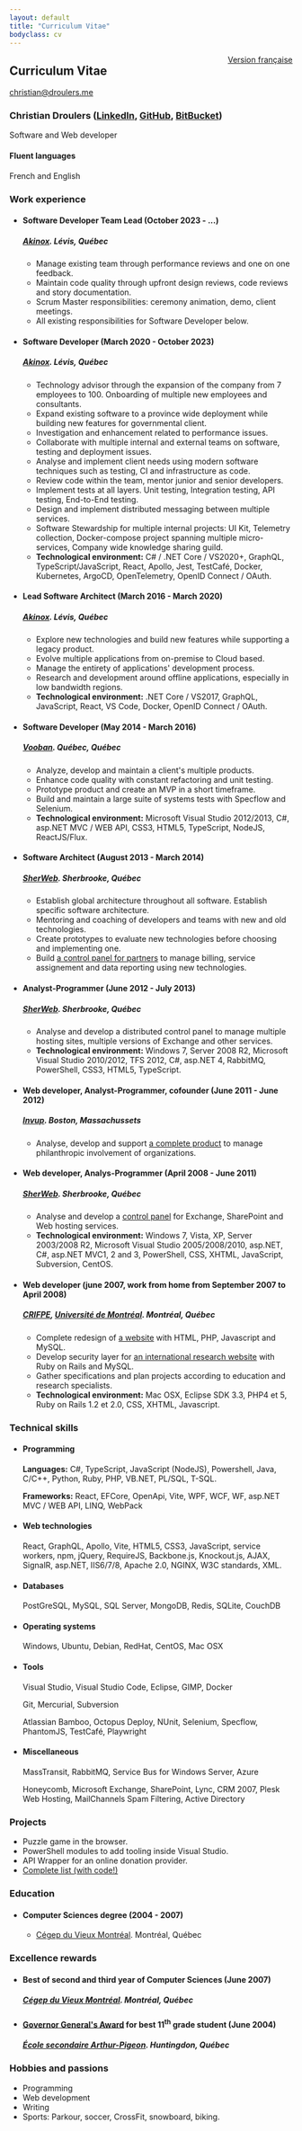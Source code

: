 ```yaml
---
layout: default
title: "Curriculum Vitae"
bodyclass: cv
---
```


<div style="float: right;" class="version"><a href="/cv/fr/">Version française</a></div>
<h2>Curriculum Vitae</h2>

<div id="cv">
    <a href="mailto:christian@droulers.me" class="email">christian@droulers.me</a>
    <h3 id="cv-name">
        Christian Droulers
        (<a href="https://www.linkedin.com/in/cdroulers">LinkedIn</a>,
        <a href="https://github.com/cdroulers">GitHub</a>,
        <a href="https://bitbucket.org/cdroulers">BitBucket</a>)
    </h3>
    <p id="cv-tagline">Software and Web developer</p>
    <div class="languages">
        <h4>Fluent languages</h4>
        <p>French and English</p>
    </div>
    <h3>Work experience</h3>
    <ul class="liste-liens">
        <li>
            <h4>Software Developer Team Lead (October 2023 - ...)</h4>
            <h5><a href="http://akinox.com/">Akinox</a>. Lévis, Québec</h5>
            <ul>
                <li>Manage existing team through performance reviews and one on one feedback.</li>
                <li>Maintain code quality through upfront design reviews, code reviews and story documentation.</li>
                <li>Scrum Master responsibilities: ceremony animation, demo, client meetings.</li>
                <li>All existing responsibilities for Software Developer below.</li>
            </ul>
        </li>
        <li>
            <h4>Software Developer (March 2020 - October 2023)</h4>
            <h5><a href="http://akinox.com/">Akinox</a>. Lévis, Québec</h5>
            <ul>
                <li>Technology advisor through the expansion of the company from 7 employees to 100. Onboarding of multiple new employees and consultants.</li>
                <li>Expand existing software to a province wide deployment while building new features for governmental client.</li>
                <li>Investigation and enhancement related to performance issues.</li>
                <li>Collaborate with multiple internal and external teams on software, testing and deployment issues.</li>
                <li>Analyse and implement client needs using modern software techniques such as testing, CI and infrastructure as code.</li>
                <li>Review code within the team, mentor junior and senior developers.</li>
                <li>Implement tests at all layers. Unit testing, Integration testing, API testing, End-to-End testing.</li>
                <li>Design and implement distributed messaging between multiple services.</li>
                <li>Software Stewardship for multiple internal projects: UI Kit, Telemetry collection, Docker-compose project spanning multiple micro-services, Company wide knowledge sharing guild.</li>
                <li>
                    <strong>Technological environment:</strong>
                    C# / .NET Core / VS2020+,
                    GraphQL, TypeScript/JavaScript, React, Apollo, Jest, TestCafé,
                    Docker, Kubernetes, ArgoCD, OpenTelemetry,
                    OpenID Connect / OAuth.
                </li>
            </ul>
        </li>
        <li>
            <h4>Lead Software Architect (March 2016 - March 2020)</h4>
            <h5><a href="http://akinox.com/">Akinox</a>. Lévis, Québec</h5>
            <ul>
                <li>Explore new technologies and build new features while supporting a legacy product.</li>
                <li>Evolve multiple applications from on-premise to Cloud based.</li>
                <li>Manage the entirety of applications' development process.</li>
                <li>Research and development around offline applications, especially in low bandwidth regions.</li>
                <li><strong>Technological environment:</strong> .NET Core / VS2017, GraphQL, JavaScript, React, VS Code, Docker, OpenID Connect / OAuth.</li>
            </ul>
        </li>
        <li>
            <h4>Software Developer (May 2014 - March 2016)</h4>
            <h5><a href="http://www.vooban.com/">Vooban</a>. Québec, Québec</h5>
            <ul>
                <li>Analyze, develop and maintain a client's multiple products.</li>
                <li>Enhance code quality with constant refactoring and unit testing.</li>
                <li>Prototype product and create an MVP in a short timeframe.</li>
                <li>Build and maintain a large suite of systems tests with Specflow and Selenium.</li>
                <li><strong>Technological environment:</strong> Microsoft Visual Studio 2012/2013, C#, asp.NET MVC / WEB API, CSS3, HTML5, TypeScript, NodeJS, ReactJS/Flux.</li>
            </ul>
        </li>
        <li>
            <h4>Software Architect (August 2013 - March 2014)</h4>
            <h5><a href="http://sherweb.com/">SherWeb</a>. Sherbrooke, Québec</h5>
            <ul>
                <li>Establish global architecture throughout all software. Establish specific software architecture.</li>
                <li>Mentoring and coaching of developers and teams with new and old technologies.</li>
                <li>Create prototypes to evaluate new technologies before choosing and implementing one.</li>
                <li>Build <a href="/projects/cumulus/" class="print">a control panel for partners</a> to manage billing, service assignement and data reporting using new technologies.</li>
            </ul>
        </li>
        <li>
            <h4>Analyst-Programmer (June 2012 - July 2013)</h4>
            <h5><a href="http://sherweb.com/">SherWeb</a>. Sherbrooke, Québec</h5>
            <ul>
                <li>Analyse and develop a distributed control panel to manage multiple hosting sites, multiple versions of Exchange and other services.</li>
                <li><strong>Technological environment:</strong> Windows 7, Server 2008 R2, Microsoft Visual Studio 2010/2012, TFS 2012, C#, asp.NET 4, RabbitMQ, PowerShell, CSS3, HTML5, TypeScript.</li>
            </ul>
        </li>
        <li>
            <h4>Web developer, Analyst-Programmer, cofounder (June 2011 - June 2012)</h4>
            <h5><a href="http://invup.com/">Invup</a>. Boston, Massachussets</h5>
            <ul>
                <li>Analyse, develop and support <a href="/projects/invup/" class="print">a complete product</a> to manage philanthropic involvement of organizations.</li>
            </ul>
        </li>
        <li>
            <h4>Web developer, Analys-Programmer (April 2008 - June 2011)</h4>
            <h5><a href="http://sherweb.com/">SherWeb</a>. Sherbrooke, Québec</h5>
            <ul>
                <li>Analyse and develop a <a href="/projects/sherweb-control-panel/" class="print">control panel</a> for Exchange, SharePoint and Web hosting services.</li>
                <li><strong>Technological environment:</strong> Windows 7, Vista, XP, Server 2003/2008 R2, Microsoft Visual Studio 2005/2008/2010, asp.NET, C#, asp.NET MVC1, 2 and 3, PowerShell, CSS, XHTML, JavaScript, Subversion, CentOS.</li>
            </ul>
        </li>
        <li>
            <h4>Web developer (june 2007, work from home from September 2007 to April 2008)</h4>
            <h5><a href="http://crifpe.ca/">CRIFPE</a>, <a href="http://umontreal.ca/">Université de Montréal</a>. Montréal, Québec</h5>
            <ul>
                <li>Complete redesign of <a href="http://crifpe.ca/">a website</a> with HTML, PHP, Javascript and MySQL.</li>
                <li>Develop security layer for <a href="http://observatoiretic.org/">an international research website</a> with Ruby on Rails and MySQL.</li>
                <li>Gather specifications and plan projects according to education and research specialists.</li>
                <li><strong>Technological environment:</strong> Mac OSX, Eclipse SDK 3.3, PHP4 et 5, Ruby on Rails 1.2 et 2.0, CSS, XHTML, Javascript.</li>
            </ul>
        </li>
    </ul>
    <h3>Technical skills</h3>
    <ul class="liste-liens">
        <li>
            <h4>Programming</h4>
            <p><strong>Languages:</strong> C#, TypeScript, JavaScript (NodeJS), Powershell, Java, C/C++, Python, Ruby, PHP, VB.NET, PL/SQL, T-SQL.</p>
            <p><strong>Frameworks:</strong> React, EFCore, OpenApi, Vite, WPF, WCF, WF, asp.NET MVC / WEB API, LINQ, WebPack</p>
        </li>
        <li>
            <h4>Web technologies</h4>
            <p>
                React, GraphQL, Apollo, Vite, HTML5, CSS3, JavaScript, service workers, npm, jQuery, RequireJS, Backbone.js, Knockout.js, AJAX, SignalR, asp.NET, IIS6/7/8, Apache 2.0, NGINX, W3C standards, XML.
            </p>
        </li>
        <li>
            <h4>Databases</h4>
            <p>
                PostGreSQL, MySQL, SQL Server, MongoDB, Redis, SQLite, CouchDB
            </p>
        </li>
        <li>
            <h4>Operating systems</h4>
            <p>
                Windows, Ubuntu, Debian, RedHat, CentOS, Mac OSX
            </p>
        </li>
        <li>
            <h4>Tools</h4>
            <p>Visual Studio, Visual Studio Code, Eclipse, GIMP, Docker</p>
            <p>Git, Mercurial, Subversion</p>
            <p>Atlassian Bamboo, Octopus Deploy, NUnit, Selenium, Specflow, PhantomJS, TestCafé, Playwright</p>
        </li>
        <li>
            <h4>Miscellaneous</h4>
            <p>MassTransit, RabbitMQ, Service Bus for Windows Server, Azure</p>
            <p>Honeycomb, Microsoft Exchange, SharePoint, Lync, CRM 2007, Plesk Web Hosting, MailChannels Spam Filtering, Active Directory</p>
        </li>
    </ul>
    <h3>Projects</h3>
    <ul>
        <li>Puzzle game in the browser.</li>
        <li>PowerShell modules to add tooling inside Visual Studio.</li>
        <li>API Wrapper for an online donation provider.</li>
        <li><a href="/projects/" class="print">Complete list (with code!)</a></li>
    </ul>
    <h3>Education</h3>
    <ul>
        <li>
            <h4>Computer Sciences degree (2004 - 2007)</h4>
            <ul>
                <li><a href="http://cvm.qc.ca/">Cégep du Vieux Montréal</a>. Montréal, Québec</li>
             </ul>
        </li>
    </ul>
    <h3>Excellence rewards</h3>
    <ul class="liste-liens">
        <li>
            <h4>Best of second and third year of Computer Sciences (June 2007)</h4>
            <h5><a href="http://cvm.qc.ca/">Cégep du Vieux Montréal</a>. Montréal, Québec</h5>
        </li>
        <li>
            <h4><a href="http://www.gg.ca/document.aspx?id=187&lan=eng">Governor General's Award</a> for best 11<sup>th</sup> grade student (June 2004)</h4>
            <h5><a href="http://ap.csvt.qc.ca/">École secondaire Arthur-Pigeon</a>. Huntingdon, Québec</h5>
        </li>
    </ul>
    <h3>Hobbies and passions</h3>
    <ul class="passe-temps">
        <li>Programming</li>
        <li>Web development</li>
        <li>Writing</li>
        <li>Sports: Parkour, soccer, CrossFit, snowboard, biking.</li>
    </ul>
</div>
